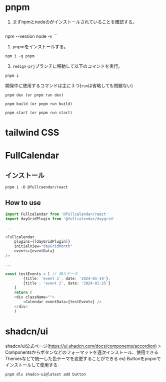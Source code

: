 # pnpm
1. まずnpmとnodeのがインストールされていることを確認する。
	```shell
npm --version
node -v
	```
1. pnpmをインストールする。
```shell
npm i -g pnpm
```
3. `redign-prj`ブランチに移動して以下のコマンドを実行。
```shell
pnpm i
```
開発中に使用するコマンドは主に３つ(`run`は省略しても問題ない)
```shell
pnpm dev (or pnpm run dev)
```

```shell
pnpm build (or pnpm run build)
```

```shell
pnpm start (or pnpm run start)
```
# tailwind CSS

# FullCalendar
## インストール
```shell
pnpm i -D @fullcaendar/react
```
## How to use
```ts
import Fullcalendar from '@fullcalendar/react'
import dayGridPlugin from '@fullcalendar/daygrid'

...

<Fullcalendar
	plugins={[dayGridPlugin]} 
	initialView="dayGridMonth"
	events={eventData}
/>

...

```

```ts
const testEvents = [ // 挿入データ
        {title: 'event 1', date: '2024-01-19'},
        {title : 'event 2', date: '2024-01-25'}
	]
	return (
	<div className="">
		<Calendar eventData={testEvents} />
	</div>
	)
```
# shadcn/ui
shadcn/ui公式ページ(https://ui.shadcn.com/docs/components/accordion) > Componentsからボタンなどのフォーマットを逐次インストール、使用できる
Themesなどで統一した色テーマを変更することができる
ex) Buttonをpnpmでインストールして使用する
```shell
pnpm dlx shadcn-ui@latest add button
```
